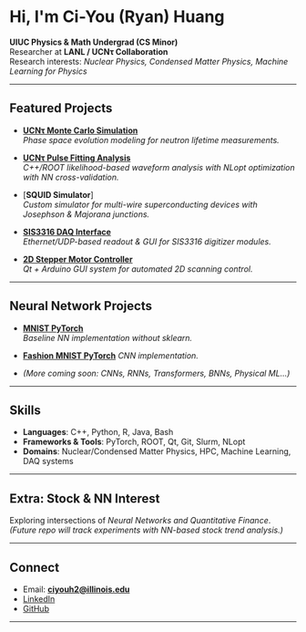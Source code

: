 # Hi, I'm Ci-You (Ryan) Huang  

**UIUC Physics & Math Undergrad (CS Minor)**  
Researcher at **LANL / UCNτ Collaboration**  
Research interests: *Nuclear Physics, Condensed Matter Physics, Machine Learning for Physics*  

---

## Featured Projects  

- [**UCNτ Monte Carlo Simulation**](https://github.com/Ryan0522/C-UCNTau-Trap-Simulation)  
  *Phase space evolution modeling for neutron lifetime measurements.*  

- [**UCNτ Pulse Fitting Analysis**](https://github.com/Ryan0522/UCNtau_Pulse_Fitting_Analysis)  
  *C++/ROOT likelihood-based waveform analysis with NLopt optimization with NN cross-validation.*  

- [**SQUID Simulator**]  
  *Custom simulator for multi-wire superconducting devices with Josephson & Majorana junctions.*  

- [**SIS3316 DAQ Interface**](https://github.com/Ryan0522/sis3316_2025)  
  *Ethernet/UDP-based readout & GUI for SIS3316 digitizer modules.*  

- [**2D Stepper Motor Controller**](https://github.com/Ryan0522/2d-stepper-controller)  
  *Qt + Arduino GUI system for automated 2D scanning control.*  

---

## Neural Network Projects  

- [**MNIST PyTorch**](https://github.com/Ryan0522/MNIST_PyTorch)  
  *Baseline NN implementation without sklearn.*

- [**Fashion MNIST PyTorch**](https://github.com/Ryan0522/FashionMNIST_CNN)
  *CNN implementation.*

- *(More coming soon: CNNs, RNNs, Transformers, BNNs, Physical ML...)*  

---

## Skills  

- **Languages**: C++, Python, R, Java, Bash  
- **Frameworks & Tools**: PyTorch, ROOT, Qt, Git, Slurm, NLopt  
- **Domains**: Nuclear/Condensed Matter Physics, HPC, Machine Learning, DAQ systems  

---

## Extra: Stock & NN Interest  

Exploring intersections of *Neural Networks and Quantitative Finance*.  
*(Future repo will track experiments with NN-based stock trend analysis.)*  

---

## Connect  

- Email: **ciyouh2@illinois.edu**  
- [LinkedIn](https://www.linkedin.com/in/ci-you-huang/)  
- [GitHub](https://github.com/Ryan0522)  

---
